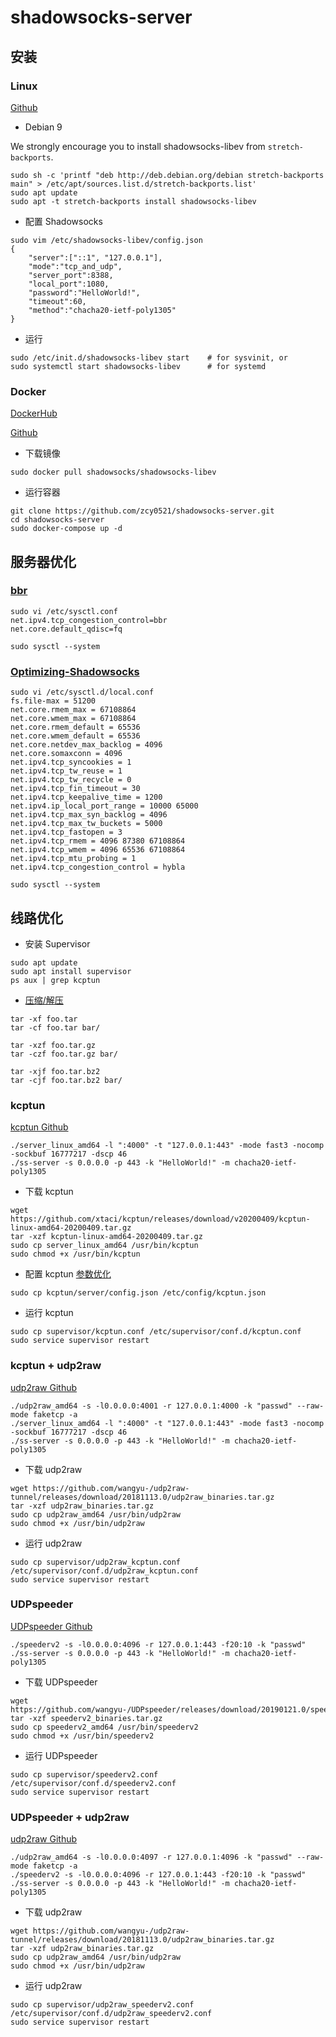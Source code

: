 # shadowsocks-server

## 安装

### Linux

[Github](https://github.com/shadowsocks/shadowsocks-libev)

- Debian 9

We strongly encourage you to install shadowsocks-libev from `stretch-backports`.

```shell script
sudo sh -c 'printf "deb http://deb.debian.org/debian stretch-backports main" > /etc/apt/sources.list.d/stretch-backports.list'
sudo apt update
sudo apt -t stretch-backports install shadowsocks-libev
```

- 配置 Shadowsocks

```shell script
sudo vim /etc/shadowsocks-libev/config.json
{
    "server":["::1", "127.0.0.1"],
    "mode":"tcp_and_udp",
    "server_port":8388,
    "local_port":1080,
    "password":"HelloWorld!",
    "timeout":60,
    "method":"chacha20-ietf-poly1305"
}
```

- 运行

```shell script
sudo /etc/init.d/shadowsocks-libev start    # for sysvinit, or
sudo systemctl start shadowsocks-libev      # for systemd
```

### Docker

[DockerHub](https://hub.docker.com/r/shadowsocks/shadowsocks-libev)

[Github](https://github.com/shadowsocks/shadowsocks-libev/tree/master/docker/alpine)

- 下载镜像

```shell script
sudo docker pull shadowsocks/shadowsocks-libev
```

- 运行容器

```shell script
git clone https://github.com/zcy0521/shadowsocks-server.git
cd shadowsocks-server
sudo docker-compose up -d
```

## 服务器优化

### [bbr](https://github.com/google/bbr)

```shell script
sudo vi /etc/sysctl.conf
net.ipv4.tcp_congestion_control=bbr
net.core.default_qdisc=fq

sudo sysctl --system
```

### [Optimizing-Shadowsocks](https://github.com/shadowsocks/shadowsocks/wiki/Optimizing-Shadowsocks)

```shell script
sudo vi /etc/sysctl.d/local.conf
fs.file-max = 51200
net.core.rmem_max = 67108864
net.core.wmem_max = 67108864
net.core.rmem_default = 65536
net.core.wmem_default = 65536
net.core.netdev_max_backlog = 4096
net.core.somaxconn = 4096
net.ipv4.tcp_syncookies = 1
net.ipv4.tcp_tw_reuse = 1
net.ipv4.tcp_tw_recycle = 0
net.ipv4.tcp_fin_timeout = 30
net.ipv4.tcp_keepalive_time = 1200
net.ipv4.ip_local_port_range = 10000 65000
net.ipv4.tcp_max_syn_backlog = 4096
net.ipv4.tcp_max_tw_buckets = 5000
net.ipv4.tcp_fastopen = 3
net.ipv4.tcp_rmem = 4096 87380 67108864
net.ipv4.tcp_wmem = 4096 65536 67108864
net.ipv4.tcp_mtu_probing = 1
net.ipv4.tcp_congestion_control = hybla

sudo sysctl --system
```

## 线路优化

- 安装 Supervisor

```shell script
sudo apt update
sudo apt install supervisor
ps aux | grep kcptun
```

- [压缩/解压](https://manpages.debian.org/buster/manpages-zh/tar.1.zh_CN.html)

```shell script
tar -xf foo.tar
tar -cf foo.tar bar/

tar -xzf foo.tar.gz
tar -czf foo.tar.gz bar/

tar -xjf foo.tar.bz2
tar -cjf foo.tar.bz2 bar/
```

### kcptun

[kcptun Github](https://github.com/xtaci/kcptun)

```shell script
./server_linux_amd64 -l ":4000" -t "127.0.0.1:443" -mode fast3 -nocomp -sockbuf 16777217 -dscp 46
./ss-server -s 0.0.0.0 -p 443 -k "HelloWorld!" -m chacha20-ietf-poly1305
```

- 下载 kcptun

```shell script
wget https://github.com/xtaci/kcptun/releases/download/v20200409/kcptun-linux-amd64-20200409.tar.gz
tar -xzf kcptun-linux-amd64-20200409.tar.gz
sudo cp server_linux_amd64 /usr/bin/kcptun
sudo chmod +x /usr/bin/kcptun
```

- 配置 kcptun [参数优化](https://github.com/xtaci/kcptun/issues/251)

```shell script
sudo cp kcptun/server/config.json /etc/config/kcptun.json
```

- 运行 kcptun

```shell script
sudo cp supervisor/kcptun.conf /etc/supervisor/conf.d/kcptun.conf
sudo service supervisor restart
```

### kcptun + udp2raw

[udp2raw Github](https://github.com/wangyu-/udp2raw-tunnel)

```shell script
./udp2raw_amd64 -s -l0.0.0.0:4001 -r 127.0.0.1:4000 -k "passwd" --raw-mode faketcp -a
./server_linux_amd64 -l ":4000" -t "127.0.0.1:443" -mode fast3 -nocomp -sockbuf 16777217 -dscp 46
./ss-server -s 0.0.0.0 -p 443 -k "HelloWorld!" -m chacha20-ietf-poly1305
```

- 下载 udp2raw

```shell script
wget https://github.com/wangyu-/udp2raw-tunnel/releases/download/20181113.0/udp2raw_binaries.tar.gz
tar -xzf udp2raw_binaries.tar.gz
sudo cp udp2raw_amd64 /usr/bin/udp2raw
sudo chmod +x /usr/bin/udp2raw
```

- 运行 udp2raw

```shell script
sudo cp supervisor/udp2raw_kcptun.conf /etc/supervisor/conf.d/udp2raw_kcptun.conf
sudo service supervisor restart
```

### UDPspeeder

[UDPspeeder Github](https://github.com/wangyu-/UDPspeeder)

```shell script
./speederv2 -s -l0.0.0.0:4096 -r 127.0.0.1:443 -f20:10 -k "passwd"
./ss-server -s 0.0.0.0 -p 443 -k "HelloWorld!" -m chacha20-ietf-poly1305
```

- 下载 UDPspeeder

```shell script
wget https://github.com/wangyu-/UDPspeeder/releases/download/20190121.0/speederv2_binaries.tar.gz
tar -xzf speederv2_binaries.tar.gz
sudo cp speederv2_amd64 /usr/bin/speederv2
sudo chmod +x /usr/bin/speederv2
```

- 运行 UDPspeeder

```shell script
sudo cp supervisor/speederv2.conf /etc/supervisor/conf.d/speederv2.conf
sudo service supervisor restart
```

### UDPspeeder + udp2raw

[udp2raw Github](https://github.com/wangyu-/udp2raw-tunnel)

```shell script
./udp2raw_amd64 -s -l0.0.0.0:4097 -r 127.0.0.1:4096 -k "passwd" --raw-mode faketcp -a
./speederv2 -s -l0.0.0.0:4096 -r 127.0.0.1:443 -f20:10 -k "passwd"
./ss-server -s 0.0.0.0 -p 443 -k "HelloWorld!" -m chacha20-ietf-poly1305
```

- 下载 udp2raw

```shell script
wget https://github.com/wangyu-/udp2raw-tunnel/releases/download/20181113.0/udp2raw_binaries.tar.gz
tar -xzf udp2raw_binaries.tar.gz
sudo cp udp2raw_amd64 /usr/bin/udp2raw
sudo chmod +x /usr/bin/udp2raw
```

- 运行 udp2raw

```shell script
sudo cp supervisor/udp2raw_speederv2.conf /etc/supervisor/conf.d/udp2raw_speederv2.conf
sudo service supervisor restart
```
